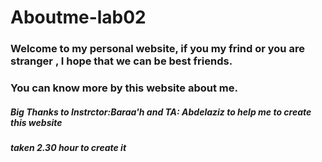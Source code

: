 # Aboutme-lab02
### Welcome to my personal website, if you my frind or you are stranger , I hope that we can be best friends.
### You can know more by this website about me.



##### Big Thanks to Instrctor:Baraa'h and  TA: Abdelaziz to help me to create this website
#####  taken 2.30 hour to create it
